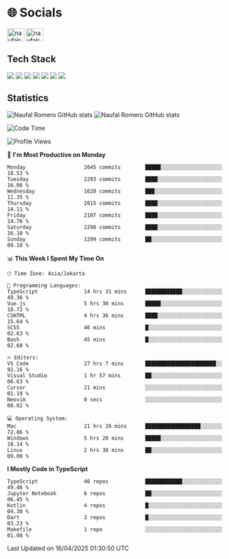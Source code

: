 <h1 align="">🌐 Socials</h1>
<p align="left">
<a href="https://linkedin.com/in/naufal-romero-putra-pratama-9ab816177/" target="blank"><img align="center" src="https://raw.githubusercontent.com/rahuldkjain/github-profile-readme-generator/master/src/images/icons/Social/linked-in-alt.svg" alt="naufalromero" height="30" width="40" /></a>
<a href="https://instagram.com/naufalromero" target="blank"><img align="center" src="https://raw.githubusercontent.com/rahuldkjain/github-profile-readme-generator/master/src/images/icons/Social/instagram.svg" alt="naufalromero" height="30" width="40" /></a>
</p>


<h2 align="">Tech Stack</h2>
<div align="">
  <img src="https://img.shields.io/badge/next.js-000000?style=for-the-badge&logo=nextdotjs&logoColor=white"/>
 <img src="https://img.shields.io/badge/typescript-%23007ACC.svg?style=for-the-badge&logo=typescript&logoColor=white"/>
 <img src="https://img.shields.io/badge/react-%2320232a.svg?style=for-the-badge&logo=react&logoColor=%2361DAFB"/>
 <img src="https://img.shields.io/badge/tailwindcss-%2338B2AC.svg?style=for-the-badge&logo=tailwind-css&logoColor=white"/>
 <img src="https://img.shields.io/badge/Prisma-3982CE?style=for-the-badge&logo=Prisma&logoColor=white"/>
 <img src="https://img.shields.io/badge/javascript-%23323330.svg?style=for-the-badge&logo=javascript&logoColor=%23F7DF1E"/>
 <img src="https://img.shields.io/badge/java-%23ED8B00.svg?style=for-the-badge&logo=openjdk&logoColor=white"/>
</div>


<h2 align="">Statistics</h2>
<div align="">
<img src="https://github-readme-stats-xi-nine-74.vercel.app/api?username=romves&show_icons=true&theme=tokyonight&include_all_commits=true&count_private=true" alt="Naufal Romero GitHub stats"/>
<img src="https://github-readme-stats-xi-nine-74.vercel.app/api/top-langs/?username=romves&theme=tokyonight&hide_border=false&include_all_commits=true&count_private=true&layout=compact" alt="Naufal Romero GitHub stats"/>
</div>

<!--START_SECTION:waka-->
![Code Time](http://img.shields.io/badge/Code%20Time-2%2C290%20hrs%2021%20mins-blue)

![Profile Views](http://img.shields.io/badge/Profile%20Views-1-blue)

📅 **I'm Most Productive on Monday** 

```text
Monday                   2645 commits        █████░░░░░░░░░░░░░░░░░░░░   18.53 % 
Tuesday                  2293 commits        ████░░░░░░░░░░░░░░░░░░░░░   16.06 % 
Wednesday                1620 commits        ███░░░░░░░░░░░░░░░░░░░░░░   11.35 % 
Thursday                 2015 commits        ████░░░░░░░░░░░░░░░░░░░░░   14.11 % 
Friday                   2107 commits        ████░░░░░░░░░░░░░░░░░░░░░   14.76 % 
Saturday                 2298 commits        ████░░░░░░░░░░░░░░░░░░░░░   16.10 % 
Sunday                   1299 commits        ██░░░░░░░░░░░░░░░░░░░░░░░   09.10 % 
```


📊 **This Week I Spent My Time On** 

```text
🕑︎ Time Zone: Asia/Jakarta

💬 Programming Languages: 
TypeScript               14 hrs 31 mins      ████████████░░░░░░░░░░░░░   49.36 % 
Vue.js                   5 hrs 30 mins       █████░░░░░░░░░░░░░░░░░░░░   18.72 % 
CSHTML                   4 hrs 36 mins       ████░░░░░░░░░░░░░░░░░░░░░   15.64 % 
SCSS                     46 mins             █░░░░░░░░░░░░░░░░░░░░░░░░   02.63 % 
Bash                     45 mins             █░░░░░░░░░░░░░░░░░░░░░░░░   02.60 % 

🔥 Editors: 
VS Code                  27 hrs 7 mins       ███████████████████████░░   92.16 % 
Visual Studio            1 hr 57 mins        ██░░░░░░░░░░░░░░░░░░░░░░░   06.63 % 
Cursor                   21 mins             ░░░░░░░░░░░░░░░░░░░░░░░░░   01.19 % 
Neovim                   0 secs              ░░░░░░░░░░░░░░░░░░░░░░░░░   00.02 % 

💻 Operating System: 
Mac                      21 hrs 26 mins      ██████████████████░░░░░░░   72.86 % 
Windows                  5 hrs 20 mins       █████░░░░░░░░░░░░░░░░░░░░   18.14 % 
Linux                    2 hrs 38 mins       ██░░░░░░░░░░░░░░░░░░░░░░░   09.00 % 
```

**I Mostly Code in TypeScript** 

```text
TypeScript               46 repos            ████████████░░░░░░░░░░░░░   49.46 % 
Jupyter Notebook         6 repos             ██░░░░░░░░░░░░░░░░░░░░░░░   06.45 % 
Kotlin                   4 repos             █░░░░░░░░░░░░░░░░░░░░░░░░   04.30 % 
Dart                     3 repos             █░░░░░░░░░░░░░░░░░░░░░░░░   03.23 % 
Makefile                 1 repo              ░░░░░░░░░░░░░░░░░░░░░░░░░   01.08 % 
```




 Last Updated on 16/04/2025 01:30:50 UTC
<!--END_SECTION:waka-->
